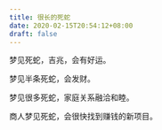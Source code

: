```yaml
---
title: 很长的死蛇
date: 2020-02-15T20:54:12+08:00
draft: false
---
```


梦见死蛇，吉兆，会有好运。




梦见半条死蛇，会发财。




梦见很多死蛇，家庭关系融洽和睦。




商人梦见死蛇，会很快找到赚钱的新项目。

